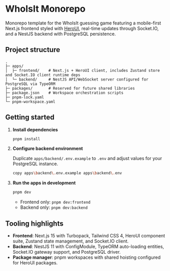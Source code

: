 # WhoIsIt Monorepo

Monorepo template for the WhoIsIt guessing game featuring a mobile-first Next.js frontend styled with [HeroUI](https://www.heroui.dev), real-time updates through Socket.IO, and a NestJS backend with PostgreSQL persistence.

## Project structure

```text
.
├─ apps/
│  ├─ frontend/    # Next.js + HeroUI client, includes Zustand store and Socket.IO client runtime deps
│  └─ backend/     # NestJS API/WebSocket server configured for PostgreSQL via TypeORM
├─ packages/       # Reserved for future shared libraries
├─ package.json    # Workspace orchestration scripts
├─ pnpm-lock.yaml
└─ pnpm-workspace.yaml
```

## Getting started

1. **Install dependencies**

   ```bash
   pnpm install
   ```

2. **Configure backend environment**

   Duplicate `apps/backend/.env.example` to `.env` and adjust values for your PostgreSQL instance.

   ```bash
   copy apps\backend\.env.example apps\backend\.env
   ```

3. **Run the apps in development**

   ```bash
   pnpm dev
   ```

   - Frontend only: `pnpm dev:frontend`
   - Backend only: `pnpm dev:backend`

## Tooling highlights

- **Frontend**: Next.js 15 with Turbopack, Tailwind CSS 4, HeroUI component suite, Zustand state management, and Socket.IO client.
- **Backend**: NestJS 11 with ConfigModule, TypeORM auto-loading entities, Socket.IO gateway support, and PostgreSQL driver.
- **Package manager**: pnpm workspaces with shared hoisting configured for HeroUI packages.
